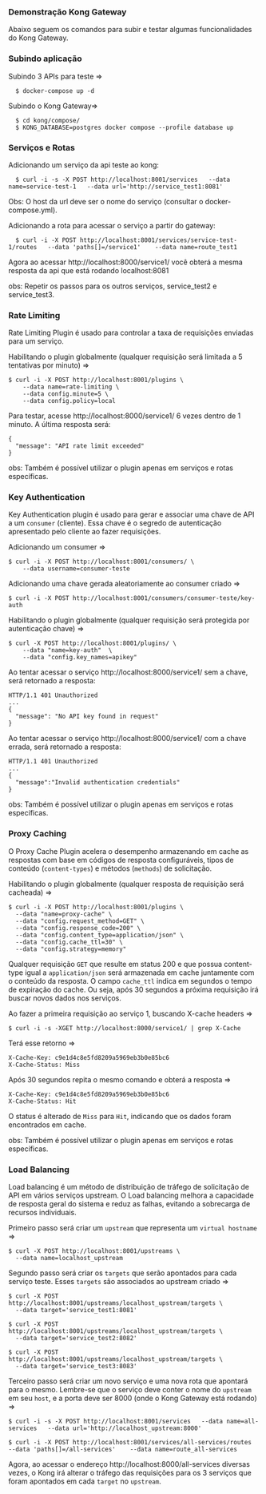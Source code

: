 ### Demonstração Kong Gateway

Abaixo seguem os comandos para subir e testar algumas funcionalidades do Kong Gateway.

### Subindo aplicação

Subindo 3 APIs para teste =>
```
  $ docker-compose up -d
```

Subindo o Kong Gateway=>
```
  $ cd kong/compose/
  $ KONG_DATABASE=postgres docker compose --profile database up
```

### Serviços e Rotas

Adicionando um serviço da api teste ao kong:
```
  $ curl -i -s -X POST http://localhost:8001/services   --data name=service-test-1   --data url='http://service_test1:8081'
```
Obs: O host da url deve ser o nome do serviço (consultar o docker-compose.yml).

Adicionando a rota para acessar o serviço a partir do gateway:
```
  $ curl -i -X POST http://localhost:8001/services/service-test-1/routes   --data 'paths[]=/service1'    --data name=route_test1
```
Agora ao acessar http://localhost:8000/service1/ você obterá a mesma resposta da api que está rodando localhost:8081

obs: Repetir os passos para os outros serviços, service_test2 e service_test3.

### Rate Limiting

Rate Limiting Plugin é usado para controlar a taxa de requisições enviadas para um serviço.

Habilitando o plugin globalmente (qualquer requisição será limitada a 5 tentativas por minuto) =>
```
$ curl -i -X POST http://localhost:8001/plugins \
    --data name=rate-limiting \
    --data config.minute=5 \
    --data config.policy=local

```

Para testar, acesse http://localhost:8000/service1/ 6 vezes dentro de 1 minuto. A última resposta será:
```
{
  "message": "API rate limit exceeded"
}
```

obs: Também é possível utilizar o plugin apenas em serviços e rotas específicas.

### Key Authentication

Key Authentication plugin é usado para gerar e associar uma chave de API a um `consumer` (cliente). Essa chave é o segredo de autenticação apresentado pelo cliente ao fazer requisições.

Adicionando um consumer =>
```
$ curl -i -X POST http://localhost:8001/consumers/ \
    --data username=consumer-teste
```

Adicionando uma chave gerada aleatoriamente ao consumer criado =>
```
$ curl -i -X POST http://localhost:8001/consumers/consumer-teste/key-auth
```

Habilitando o plugin globalmente (qualquer requisição será protegida por autenticação chave) =>
```
$ curl -X POST http://localhost:8001/plugins/ \
    --data "name=key-auth"  \
    --data "config.key_names=apikey"
```

Ao tentar acessar o serviço http://localhost:8000/service1/ sem a chave, será retornado a resposta:
```
HTTP/1.1 401 Unauthorized
...
{
  "message": "No API key found in request"
}
```

Ao tentar acessar o serviço http://localhost:8000/service1/ com a chave errada, será retornado a resposta:
```
HTTP/1.1 401 Unauthorized
...
{
  "message":"Invalid authentication credentials"
}
```

obs: Também é possível utilizar o plugin apenas em serviços e rotas específicas.

### Proxy Caching

O Proxy Cache Plugin acelera o desempenho armazenando em cache as respostas com base em códigos de resposta configuráveis, tipos de conteúdo (`content-types`) e métodos (`methods`) de solicitação.

Habilitando o plugin globalmente (qualquer resposta de requisição será cacheada) =>
```
$ curl -i -X POST http://localhost:8001/plugins \
  --data "name=proxy-cache" \
  --data "config.request_method=GET" \
  --data "config.response_code=200" \
  --data "config.content_type=application/json" \
  --data "config.cache_ttl=30" \
  --data "config.strategy=memory"
```

Qualquer requisição `GET` que resulte em status 200 e que possua content-type igual a `application/json`
será armazenada em cache juntamente com o conteúdo da resposta. O campo `cache_ttl` indica em segundos
o tempo de expiração do cache. Ou seja, após 30 segundos a próxima requisição irá buscar novos dados nos
serviços.

Ao fazer a primeira requisição ao serviço 1, buscando X-cache headers =>
```
$ curl -i -s -XGET http://localhost:8000/service1/ | grep X-Cache
```

Terá esse retorno =>
```
X-Cache-Key: c9e1d4c8e5fd8209a5969eb3b0e85bc6
X-Cache-Status: Miss
```

Após 30 segundos repita o mesmo comando e obterá a resposta =>
```
X-Cache-Key: c9e1d4c8e5fd8209a5969eb3b0e85bc6
X-Cache-Status: Hit
```

O status é alterado de `Miss` para `Hit`, indicando que os dados foram encontrados em cache.

obs: Também é possível utilizar o plugin apenas em serviços e rotas específicas.

### Load Balancing

Load balancing é um método de distribuição de tráfego de solicitação de API em vários serviços upstream. O Load balancing melhora a capacidade de resposta geral do sistema e reduz as falhas, evitando a sobrecarga de recursos individuais.

Primeiro passo será criar um `upstream` que representa um `virtual hostname` =>
```
$ curl -X POST http://localhost:8001/upstreams \
  --data name=localhost_upstream
```

Segundo passo será criar os `targets` que serão apontados para cada serviço teste. Esses `targets` são associados ao upstream criado =>
```
$ curl -X POST http://localhost:8001/upstreams/localhost_upstream/targets \
  --data target='service_test1:8081'

$ curl -X POST http://localhost:8001/upstreams/localhost_upstream/targets \
  --data target='service_test2:8082'

$ curl -X POST http://localhost:8001/upstreams/localhost_upstream/targets \
  --data target='service_test3:8083'
```

Terceiro passo será criar um novo serviço e uma nova rota que apontará para o mesmo. Lembre-se que o
serviço deve conter o nome do `upstream` em seu `host`, e a porta deve ser 8000 (onde o Kong Gateway está rodando) =>
```
$ curl -i -s -X POST http://localhost:8001/services   --data name=all-services   --data url='http://localhost_upstream:8000'

$ curl -i -X POST http://localhost:8001/services/all-services/routes   --data 'paths[]=/all-services'    --data name=route_all-services
```

Agora, ao acessar o endereço http://localhost:8000/all-services diversas vezes, o Kong irá alterar o tráfego das requisições para os 3 serviços que foram apontados em cada `target` no `upstream`.
